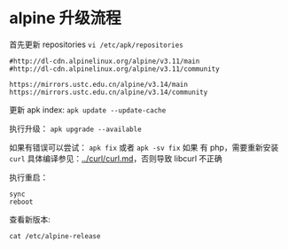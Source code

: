 # alpine 升级流程

首先更新 repositories
`vi /etc/apk/repositories`

```
#http://dl-cdn.alpinelinux.org/alpine/v3.11/main
#http://dl-cdn.alpinelinux.org/alpine/v3.11/community

https://mirrors.ustc.edu.cn/alpine/v3.14/main
https://mirrors.ustc.edu.cn/alpine/v3.14/community

```

更新 apk index: `apk update --update-cache`

执行升级： `apk upgrade --available`

如果有错误可以尝试： `apk fix` 或者 `apk -sv fix`
如果 有 php，需要重新安装 `curl` 具体编译参见：[../curl/curl.md](../curl/curl.md)，否则导致 libcurl 不正确

执行重启：

```
sync
reboot
```

查看新版本:

```
cat /etc/alpine-release
```
